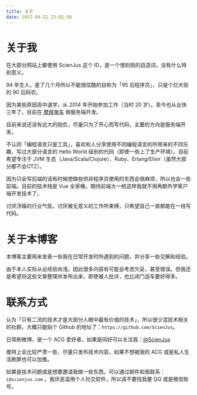 ```yaml
---
title: 关于
date: 2017-04-22 23:02:58
---
```


# 关于我

在大部分网站上都使用 ScienJus 这个 ID，是一个很别扭的自造词，没有什么特别意义。

94 年生人，差了几个月所以不能很炫酷的自称为「95 后程序员」，只是个烂大街的 90 后码农。

因为某些原因高中退学，从 2014 年开始参加工作（当时 20 岁）。至今也从业快三年了，目前在 [摩拜单车][2] 做服务端开发。

目前来说还没有远大的抱负，尽量只为了开心而写代码，主要的方向是服务端开发。

不认同「编程语言只是工具」，喜欢和人分享使用不同编程语言的所带来的不同乐趣，写过大部分语言的 Hello World 级别的代码（即使一些上了生产环境）。目前希望专注于 JVM 生态（Java/Scala/Clojure）、Ruby、Erlang/Elixir（虽然大部分都不会OTZ）。

因为只会写后端的话有时候想做些供非程序员使用的东西会很麻烦，所以也会一些前端。目前的技术栈是 Vue 全家桶，期待前端大一统这样我就不用再额外学客户端开发技术了。

讨厌浮躁的行业气氛，讨厌被无意义的工作所束缚，只希望自己一直都能在一线写代码。

# 关于本博客

本博客主要用来发表一些我在日常开发时所遇到的问题，并分享一些见解和经验。

由于本人实际从业经验尚浅，因此很多内容有可能会考虑欠妥，甚至错误。但我还是希望将这些文章整理并发布出来，即使被人批评，也比闭门造车要好得多。

# 联系方式

认为「只有二流的技术才是大部分人眼中最有价值的技术」，所以很少混技术相关的社群。大概只能贴个 Github 的地址了：`https://github.com/ScienJus`。

日常刷微博，是一个 ACG 爱好者，如果是同好可以关注我：[@ScienJus][1]

推特上会比较严肃一些，尽量只发布技术内容，如果不想被我的 ACG 或是私人生活刷屏也可以加推。 

如果是技术问题或是想要邀请我做一些东西，可以通过邮件和我联系：`i@scienjus.com` 。我厌恶滥用个人社交软件，所以请不要找我要 QQ 或是微信账号。

[1]: http://weibo.com/ScienJus
[2]: https://mobike.com

